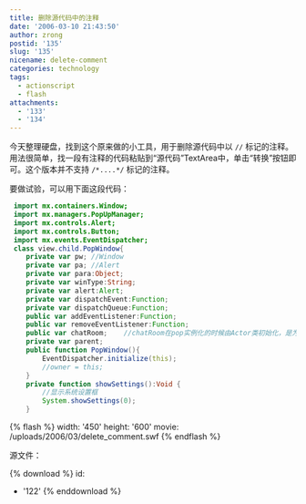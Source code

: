 ```yaml
---
title: 删除源代码中的注释
date: '2006-03-10 21:43:50'
author: zrong
postid: '135'
slug: '135'
nicename: delete-comment
categories: technology
tags:
  - actionscript
  - flash
attachments:
  - '133'
  - '134'
---
```


今天整理硬盘，找到这个原来做的小工具，用于删除源代码中以 `//` 标记的注释。用法很简单，找一段有注释的代码粘贴到“源代码”TextArea中，单击“转换”按钮即可。这个版本并不支持 `/*....*/` 标记的注释。

要做试验，可以用下面这段代码：<!--more-->

``` actionscript
 import mx.containers.Window;
 import mx.managers.PopUpManager;
 import mx.controls.Alert;
 import mx.controls.Button;
 import mx.events.EventDispatcher;
 class view.child.PopWindow{
    private var pw; //Window
    private var pa; //Alert
    private var para:Object;
    private var winType:String;
    private var alert:Alert;
    private var dispatchEvent:Function;
    private var dispatchQueue:Function;
    public var addEventListener:Function;
    public var removeEventListener:Function;
    public var chatRoom;    //chatRoom在pop实例化的时候由Actor类初始化，是为了给弹出的Alert设定Parent值，以便接收弹出的Alert的按钮事件
    private var parent;
    public function PopWindow(){
        EventDispatcher.initialize(this);
        //owner = this;
    }
    private function showSettings():Void {
        //显示系统设置框
        System.showSettings(0);
    }
```

{% flash %}
width: '450'
height: '600'
movie: /uploads/2006/03/delete_comment.swf
{% endflash %}

源文件：

{% download %}
id:
  - '122'
{% enddownload %}

